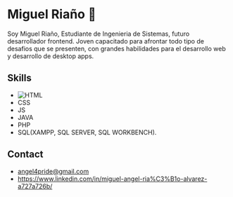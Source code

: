 # Miguel Riaño 👾
Soy Miguel Riaño, Estudiante de Ingenieria de Sistemas, futuro desarrollador frontend. Joven capacitado para afrontar todo tipo de desafios que se presenten, con grandes habilidades para el desarrollo web y desarrollo de desktop apps.

## Skills
* ![HTML](https://img.icons8.com/?size=512&id=20909&format=png)
* CSS
* JS 
* JAVA 
* PHP
* SQL(XAMPP, SQL SERVER, SQL WORKBENCH).

## Contact
* angel4pride@gmail.com
* https://www.linkedin.com/in/miguel-angel-ria%C3%B1o-alvarez-a727a726b/

